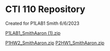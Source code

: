 # CTI 110 Repository
Created for P1LAB1
Smith
6/6/2023

[P1LAB1_SmithAaron (1).zip](https://github.com/smitha9403/cti110/files/11665035/P1LAB1_SmithAaron.1.zip)

[P1HW2_SmithAaron.zip](https://github.com/smitha9403/cti110/files/11666271/P1HW2_SmithAaron.zip)
[P2HW1_SmithAaron.zip](https://github.com/smitha9403/cti110/files/11723579/P2HW1_SmithAaron.zip)
